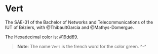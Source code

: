 # Vert
The SAE-31 of the Bachelor of Networks and Telecommunications of the IUT of Béziers, with @ThibaultGarcia and @Mathys-Domergue.

The Hexadecimal color is: [#19dd69](https://www.colorhexa.com/19dd69).

> **Note**:
> The name `Vert` is the french word for the color green. ^-^
